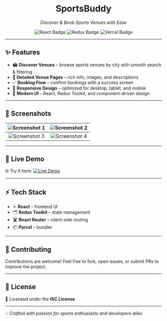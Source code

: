 <h1 align="center">SportsBuddy</h1>
<p align="center">
  <i>Discover & Book Sports Venues with Ease</i>
</p>

<p align="center">
  <img src="https://img.shields.io/badge/React-18-blue?logo=react" alt="React Badge"/>
  <img src="https://img.shields.io/badge/Redux-Toolkit-purple?logo=redux" alt="Redux Badge"/>
  <img src="https://img.shields.io/badge/Deployed-Vercel-black?logo=vercel" alt="Vercel Badge"/>
</p>

---

## ✨ Features

- 🏟️ **Discover Venues** – browse sports venues by city with smooth search & filtering
- 📍 **Detailed Venue Pages** – rich info, images, and descriptions
- ✅ **Booking Flow** – confirm bookings with a success screen
- 📱 **Responsive Design** – optimized for desktop, tablet, and mobile
- 🎨 **Modern UI** – React, Redux Toolkit, and component-driven design

---

## 📸 Screenshots

|  ![Screenshot 1](https://i.ibb.co/FkmRFNhh/sports-buddy-alpha-vercel-app-i-Pad-Air.png)  | ![Screenshot 2](https://i.ibb.co/WN7mZSnr/sports-buddy-alpha-vercel-app-i-Pad-Air-1.png) |
| :--------------------------------------------------------------------------------------: | :--------------------------------------------------------------------------------------: |
| ![Screenshot 3](https://i.ibb.co/Gf2fLQhZ/sports-buddy-alpha-vercel-app-i-Pad-Air-2.png) | ![Screenshot 4](https://i.ibb.co/7xD2kS4g/sports-buddy-alpha-vercel-app-i-Pad-Air-3.png) |

---

## 🚀 Live Demo

🌐 Try it here: [![Live Demo](https://img.shields.io/badge/Live-Demo-brightgreen?style=for-the-badge&logo=vercel)](https://sports-buddy-alpha.vercel.app/)

---

## ⚡ Tech Stack

- ⚛️ **React** – frontend UI
- 🗂️ **Redux Toolkit** – state management
- 🛣️ **React Router** – client-side routing
- 📦 **Parcel** – bundler

---

## 🤝 Contributing

Contributions are welcome! Feel free to fork, open issues, or submit PRs to improve the project.

---

## 📄 License

📌 Licensed under the **ISC License**

---

💡 _Crafted with passion for sports enthusiasts and developers alike._
